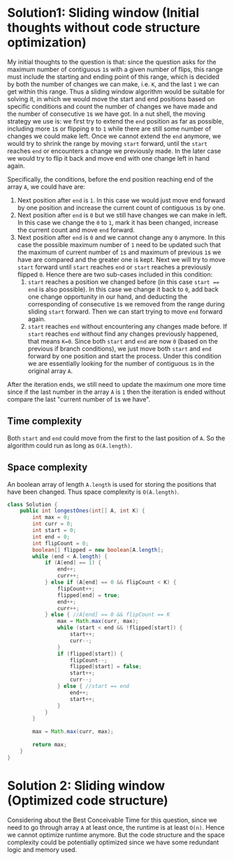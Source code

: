 # Solution1: Sliding window (Initial thoughts without code structure optimization)

My initial thoughts to the question is that: since the question asks for the maximum number of contiguous `1`s with a given number of flips, this range must include the starting and ending point of this range, which is decided by both the number of changes we can make, i.e. `K`, and the last `1` we can get within this range. Thus a sliding window algorithm would be suitable for solving it, in which we would move the start and end positions based on specific conditions and count the number of changes we have made and the number of consecutive `1`s we have got. In a nut shell, the moving strategy we use is: we first try to extend the `end` position as far as possible,  including more `1`s or flipping `0` to `1` while there are still some number of changes we could make left. Once we cannot extend the `end` anymore, we would try to shrink the range by moving `start` forward, until the `start` reaches  `end` or encounters a change we previously made. In the later case we would try to flip it back and move end with one change left in hand again. 

Specifically, the conditions, before the end position reaching end of the array `A`, we could have are:  
1. Next position after `end` is `1`. In this case we would just move end forward by one position and increase the current count of contiguous `1`s by one.   
2. Next position after `end` is `0` but we still have changes we can make in left. In this case we change the `0` to `1`, mark it has been changed, increase the current count and move `end` forward.   
3. Next position after `end` is `0` and we cannot change any `0` anymore. In this case the possible maximum number of `1` need to be updated such that the maximum of current number of `1`s and maximum of previous `1`s we have are compared and the greater one is kept. Next we will try to move `start` forward until `start` reaches `end` or `start` reaches a previously flipped `0`. Hence there are two sub-cases included in this condition:   
    1. `start` reaches a position we changed before (in this case `start == end` is also possible). In this case we change it back to `0`, add back one change opportunity in our hand, and deducting the corresponding of consecutive `1`s we removed from the range during sliding `start` forward. Then we can start trying to move `end` forward again.   
    2. `start` reaches `end` without encountering any changes made before. If `start` reaches `end` without find any changes previously happened, that means `K=0`. Since both `start` and `end` are now `0` (based on the previous if branch conditions), we just move both `start` and `end` forward by one position and start the process. Under this condition we are essentially looking for the number of contiguous `1`s in the original array `A`. 
    
After the iteration ends, we still need to update the maximum one more time since if the last number in the array `A` is `1` then the iteration is ended without compare the last "current number of `1`s we have".

## Time complexity

Both `start` and `end` could move from the first to the last position of `A`. So the algorithm could run as long as `O(A.length)`.  

## Space complexity

An boolean array of length `A.length` is used for storing the positions that have been changed. Thus space complexity is `O(A.length)`.  

```Java
class Solution {
    public int longestOnes(int[] A, int K) {
        int max = 0;
        int curr = 0;
        int start = 0;
        int end = 0;
        int flipCount = 0;
        boolean[] flipped = new boolean[A.length];
        while (end < A.length) {
            if (A[end] == 1) {
                end++;
                curr++;
            } else if (A[end] == 0 && flipCount < K) {
                flipCount++;
                flipped[end] = true;
                end++;
                curr++;
            } else { //A[end] == 0 && flipCount == K
                max = Math.max(curr, max);
                while (start < end && !flipped[start]) {
                    start++;
                    curr--;
                }
                if (flipped[start]) {
                    flipCount--;
                    flipped[start] = false;
                    start++;
                    curr--;
                } else { //start == end
                    end++;
                    start++;
                }
            }
        }
        
        max = Math.max(curr, max);
        
        return max;
    }
}
```

# Solution 2: Sliding window (Optimized code structure)  

Considering about the Best Conceivable Time for this question, since we need to go through array `A` at least once, the runtime is at least `O(n)`. Hence we cannot optimize runtime anymore. But the code structure and the space complexity could be potentially optimized since we have some redundant logic and memory used. 

```Java

```
